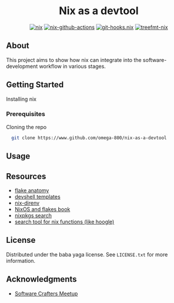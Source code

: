 <div align="center">

# Nix as a devtool

[![nix](https://img.shields.io/static/v1?logo=nixos&color=415e9a&logoColor=D9E0EE&labelColor=699ad7&label=built%20with&message=nixpkgs&link=https%3A%2F%2Fgithub.com%2Fnixos%2Fnixpkgs)](https://github.com/nixos/nixpkgs)
[![nix-github-actions](https://img.shields.io/static/v1?logo=nixos&color=415e9a&logoColor=D9E0EE&labelColor=699ad7&label=built%20with&message=nix-github-actions&link=https%3A%2F%2Fgithub.com%2Fnix-community%2Fnix-github-actions)](https://github.com/nix-community/nix-github-actions)
[![git-hooks.nix](https://img.shields.io/static/v1?logo=nixos&color=415e9a&logoColor=D9E0EE&labelColor=699ad7&label=built%20with&message=pre-commit-hooks&link=https%3A%2F%2Fgithub.com%2Fcachix%2Fgit-hooks.nix)](https://github.com/cachix/git-hooks.nix)
[![treefmt-nix](https://img.shields.io/static/v1?logo=nixos&color=415e9a&logoColor=D9E0EE&labelColor=699ad7&label=built%20with&message=treefmt-nix&link=https%3A%2F%2Fgithub.com%2Fnumtide%2Ftreefmt-nix)](https://github.com/numtide/treefmt-nix)

</div>

## About

This project aims to show how nix can integrate into the software-development workflow in various stages.

## Getting Started

Installing nix

### Prerequisites

Cloning the repo

```sh
  git clone https://www.github.com/omega-800/nix-as-a-devtool
```

## Usage

## Resources

- [flake anatomy](https://vtimofeenko.com/posts/practical-nix-flake-anatomy-a-guided-tour-of-flake.nix/)
- [devshell templates](https://github.com/the-nix-way/dev-templates)
- [nix-direnv](https://github.com/nix-community/nix-direnv)
- [NixOS and flakes book](https://nixos-and-flakes.thiscute.world/)
- [nixpkgs search](https://search.nixos.org)
- [search tool for nix functions (like hoogle)](https://noogle.dev)

## License

Distributed under the baba yaga license. See `LICENSE.txt` for more information.

## Acknowledgments

- [Software Crafters Meetup](https://www.github.com/Software-Crafters-Meetup/Software-Crafters)

